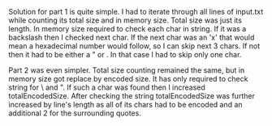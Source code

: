 Solution for part 1 is quite simple. I had to iterate through all lines of input.txt while
counting its total size and in memory size. Total size was just its length. In memory size required
to check each char in string. If it was a backslash then I checked next char. If the next char was an 'x' that
would mean a hexadecimal number would follow, so I can skip next 3 chars. If not then it had to be either a " or
\. In that case I had to skip only one char.

Part 2 was even simpler. Total size counting remained the same, but in memory size got replace by encoded size. 
It has only required to check string for \ and ". If such a char was found then I increased totalEncodedSize. After 
checking the string totalEncodedSize was further increased by line's length as all of its chars had to be encoded and 
an additional 2 for the surrounding quotes.